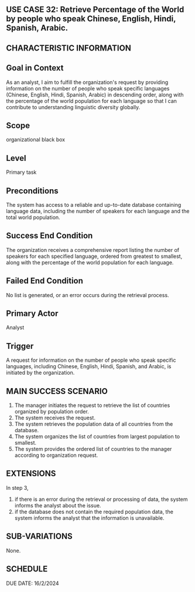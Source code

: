 USE CASE 32: Retrieve Percentage of the World by people who speak Chinese, English, Hindi, Spanish, Arabic.
---------------------------------

CHARACTERISTIC INFORMATION
---------------------------------
Goal in Context
---------------------------------

As an analyst, I aim to fulfill the organization's request by providing information on the number of people who speak specific languages (Chinese, English, Hindi, Spanish, Arabic) in descending order, along with the percentage of the world population for each language so that I can contribute to understanding linguistic diversity globally.



Scope
---------------------------------

organizational black box


Level
---------------------------------

Primary task

Preconditions  
---------------------------------

The system has access to a reliable and up-to-date database containing language data, including the number of speakers for each language and the total world population.


Success End Condition
---------------------------------

The organization receives a comprehensive report listing the number of speakers for each specified language, ordered from greatest to smallest, along with the percentage of the world population for each language.

Failed End Condition
---------------------------------

No list is generated, or an error occurs during the retrieval process.

Primary Actor
---------------------------------

Analyst

Trigger
---------------------------------

A request for information on the number of people who speak specific languages, including Chinese, English, Hindi, Spanish, and Arabic, is initiated by the organization.

MAIN SUCCESS SCENARIO
---------------------------------

1. The manager initiates the request to retrieve the list of countries organized by population order.
2. The system receives the request.
3. The system retrieves the population data of all countries from the database.
4. The system organizes the list of countries from largest population to smallest.
5. The system provides the ordered list of countries to the manager according to organization request. 

EXTENSIONS
---------------------------------

In step 3,

1. if there is an error during the retrieval or processing of data, the system informs the analyst about the issue.
2. if the database does not contain the required population data, the system informs the analyst that the information is unavailable.


SUB-VARIATIONS
----------

None.


SCHEDULE
---------------------------------

DUE DATE: 16/2/2024
